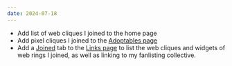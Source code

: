 ```yaml
---
date: 2024-07-18
---
```


* Add list of web cliques I joined to the home page
* Add pixel cliques I joined to the [Adoptables page](/adoptables)
* Add a [Joined](/links/#joined) tab to the [Links page](/links) to list the web cliques and widgets of web rings I joined, as well as linking to my fanlisting collective.